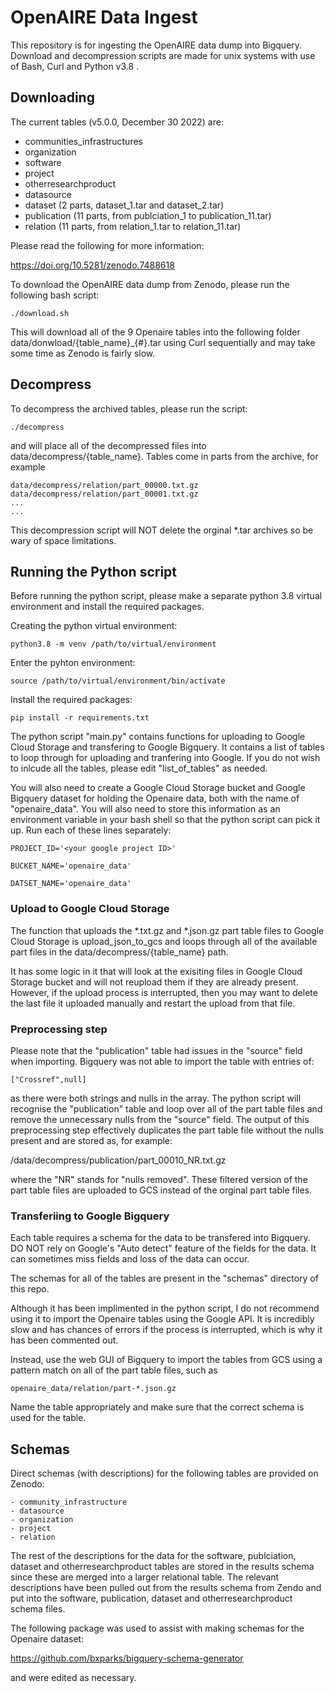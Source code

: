 # OpenAIRE Data Ingest

This repository is for ingesting the OpenAIRE data dump into Bigquery. Download and decompression scripts are made for unix systems with use of Bash, Curl and Python v3.8 .

## Downloading

The current tables (v5.0.0, December 30 2022) are:

- communities_infrastructures
- organization
- software
- project
- otherresearchproduct
- datasource
- dataset (2 parts, dataset_1.tar and dataset_2.tar)
- publication (11 parts, from publciation_1 to publication_11.tar)
- relation (11 parts, from relation_1.tar to relation_11.tar)

Please read the following for more information:

https://doi.org/10.5281/zenodo.7488618

To download the OpenAIRE data dump from Zenodo, please run the following bash script:

`./download.sh`

This will download all of the 9 Openaire tables into the following folder data/donwload/{table_name}\_{#}.tar using Curl sequentially and may take some time as Zenodo is fairly slow.

## Decompress

To decompress the archived tables, please run the script:

`./decompress`

and will place all of the decompressed files into data/decompress/{table_name}. Tables come in parts from the archive, for example

```
data/decompress/relation/part_00000.txt.gz
data/decompress/relation/part_00001.txt.gz
...
...
```

This decompression script will NOT delete the orginal \*.tar archives so be wary of space limitations.

## Running the Python script

Before running the python script, please make a separate python 3.8 virtual environment and install the required packages.

Creating the python virtual environment:

`python3.8 -m venv /path/to/virtual/environment`

Enter the pyhton environment:

`source /path/to/virtual/environment/bin/activate`

Install the required packages:

`pip install -r requirements.txt`

The python script "main.py" contains functions for uploading to Google Cloud Storage and transfering to Google Bigquery. It contains a list of tables to loop through for uploading and tranfering into Google. If you do not wish to inlcude all the tables, please edit "list_of_tables" as needed.

You will also need to create a Google Cloud Storage bucket and Google Bigquery dataset for holding the Openaire data, both with the name of "openaire_data". You will also need to store this information as an environment variable in your bash shell so that the python script can pick it up. Run each of these lines separately:

`PROJECT_ID='<your google project ID>'`

`BUCKET_NAME='openaire_data'`

`DATSET_NAME='openaire_data'`

### Upload to Google Cloud Storage

The function that uploads the \*.txt.gz and \*.json.gz part table files to Google Cloud Storage is upload_json_to_gcs and loops through all of the available part files in the data/decompress/{table_name} path.

It has some logic in it that will look at the exisiting files in Google Cloud Storage bucket and will not reupload them if they are already present. However, if the upload process is interrupted, then you may want to delete the last file it uploaded manually and restart the upload from that file.

### Preprocessing step

Please note that the "publication" table had issues in the "source" field when importing. Bigquery was not able to import the table with entries of:

`["Crossref",null]`

as there were both strings and nulls in the array. The python script will recognise the "publication" table and loop over all of the part table files and remove the unnecessary nulls from the "source" field. The output of this preprocessing step effectively duplicates the part table file without the nulls present and are stored as, for example:

/data/decompress/publication/part_00010_NR.txt.gz

where the "NR" stands for "nulls removed". These filtered version of the part table files are uploaded to GCS instead of the orginal part table files.

### Transferiing to Google Bigquery

Each table requires a schema for the data to be transfered into Bigquery. DO NOT rely on Google's "Auto detect" feature of the fields for the data. It can sometimes miss fields and loss of the data can occur.

The schemas for all of the tables are present in the "schemas" directory of this repo.

Although it has been implimented in the python script, I do not recommend using it to import the Openaire tables using the Google API. It is incredibly slow and has chances of errors if the process is interrupted, which is why it has been commented out.

Instead, use the web GUI of Bigquery to import the tables from GCS using a pattern match on all of the part table files, such as

`openaire_data/relation/part-*.json.gz`

Name the table appropriately and make sure that the correct schema is used for the table.

## Schemas

Direct schemas (with descriptions) for the following tables are provided on Zenodo:

    - community_infrastructure
    - datasource
    - organization
    - project
    - relation

The rest of the descriptions for the data for the software, publciation, dataset and otherresearchproduct tables are stored in the results schema since these are merged into a larger relational table. The relevant descriptions have been pulled out from the results schema from Zendo and put into the software, publication, dataset and otherresearchproduct schema files.

The following package was used to assist with making schemas for the Openaire dataset:

https://github.com/bxparks/bigquery-schema-generator

and were edited as necessary.
